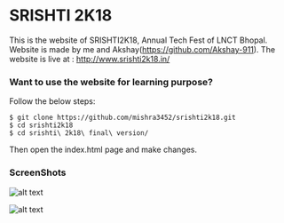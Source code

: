 # SRISHTI 2K18
This is the website of SRISHTI2K18, Annual Tech Fest of LNCT Bhopal. Website is made by me and Akshay(https://github.com/Akshay-911). The website is live at : http://www.srishti2k18.in/  

### Want to use the website for learning purpose?  
Follow the below steps:  
```
$ git clone https://github.com/mishra3452/srishti2k18.git  
$ cd srishti2k18  
$ cd srishti\ 2k18\ final\ version/
```  
Then open the index.html page and make changes.  

### ScreenShots  
![alt text](https://github.com/mishra3452/srishti2k18/blob/master/screenshots/Screenshot%20from%202019-03-17%2001-28-37.png)  


![alt text](https://github.com/mishra3452/srishti2k18/blob/master/screenshots/Screenshot%20from%202019-03-17%2001-28-56.png)

